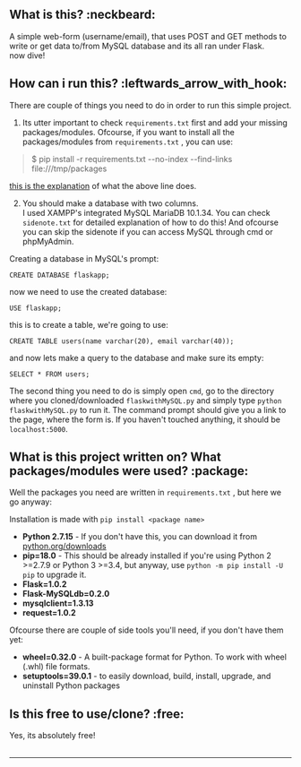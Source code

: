 <h2>What is this?  :neckbeard:  </h2>
    <dt>A simple web-form (username/email), that uses POST and GET methods to write or get data to/from MySQL database and its all ran under Flask.</dt>
now dive! 
<h2>How can i run this?  :leftwards_arrow_with_hook:  </h2>  

There are couple of things you need to do in order to run this simple project.<br>
1. Its utter important to check  `requirements.txt`  first and add your missing packages/modules.
Ofcourse, if you want to install all the packages/modules from `requirements.txt` , you can use:<br> 

>$ pip install -r requirements.txt --no-index --find-links file:///tmp/packages

[this is the explanation](https://stackoverflow.com/a/10429168/3114307) of what the above line does.

2. You should make a database with two columns.<br>
I used XAMPP's integrated MySQL MariaDB 10.1.34. You can check `sidenote.txt` for detailed explanation of how to do this! And ofcourse you can skip the sidenote if you can access MySQL through cmd or phpMyAdmin.

Creating a database in MySQL's prompt:

`CREATE DATABASE flaskapp;`

now we need to use the created database:

`USE flaskapp;`

this is to create a table, we're going to use:

`CREATE TABLE users(name varchar(20), email varchar(40));`

and now lets make a query to the database and make sure its empty:

`SELECT * FROM users;`

    
The second thing you need to do is simply open `cmd`, go to the directory where you cloned/downloaded  `flaskwithMySQL.py`  and simply type
`python flaskwithMySQL.py`
to run it.
The command prompt should give you a link to the page, where the form is. If you haven't touched anything, it should be  `localhost:5000`.

<h2>What is this project written on? What packages/modules were used?  :package:  </h2>

Well the packages you need are written in  `requirements.txt`  , but here we go anyway:

Installation is made with `pip install <package name>`
<br>

 * <b>Python 2.7.15</b> - If you don't have this, you can download it from [python.org/downloads](https://www.python.org/downloads/) 
 * <b>pip=18.0</b> - This should be already installed if you're using Python 2 >=2.7.9 or Python 3 >=3.4, but anyway, use  `python -m pip install -U pip`  to upgrade it.
 * <b>Flask=1.0.2</b>
 * <b>Flask-MySQLdb=0.2.0</b>
 * <b>mysqlclient=1.3.13</b>
 * <b>request=1.0.2</b>
 
Ofcourse there are couple of side tools you'll need, if you don't have them yet:
<br>
* <b>wheel=0.32.0</b> - A built-package format for Python. To work with wheel (.whl) file formats.
* <b>setuptools=39.0.1</b> - to easily download, build, install, upgrade, and uninstall Python packages

<h2>Is this free to use/clone?  :free:  </h2>  
    <dt>Yes, its absolutely free!</dt>

<br>

***



